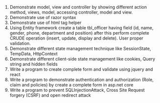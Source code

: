 1.	Demonstrate model, view and controller by showing different action method, views, model, accessing controller, model and view.
2.	Demonstrate use of razor syntax
3.	Demonstrate use of html tag helper
4.	Using Entity framework create a table tbl_officer having field (id, name, gender, phone, department and position) after this perform complete CRUDE operation (insert, update, display and delete). User proper validation. 
5.	Demonstrate different state management technique like SessionState, TempData, HttpContext
6.	Demonstrate different client-side state management like cookies, Query string and hidden fields
7.	Write a program to create complete form and validate using jquery and react
8.	Write a program to demonstrate authentication and authorization (Role, claim and policies) by create a complete form in asp.net core 
9.	Write a program to prevent SQLInjectionAttack, Cross Site Request forgery (CSRF) and open redirect attack
